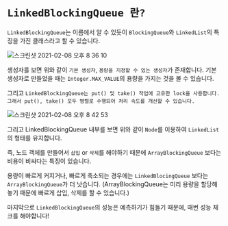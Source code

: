 # `LinkedBlockingQueue 란?`

`LinkedBlockingQueue`는 이름에서 알 수 있듯이 `BlockingQueue`와 `LinkedList`의 특징을 가진 클래스라고 할 수 있습니다. 

![스크린샷 2021-02-08 오후 8 36 10](https://user-images.githubusercontent.com/45676906/107214450-481fc600-6a4d-11eb-805e-df3e31f3f7f6.png)

생성자를 보면 위와 같이 `기본 생성자`, `용량을 지정할 수 있는 생성자`가 존재합니다. 기본 생성자로 만들었을 때는 `Integer.MAX_VALUE`의 용량을 가지는 것을 볼 수 있습니다. 

그리고 `LinkedBlockingQueue는 put() 및 take() 작업에 고유한 lock을 사용합니다. 그래서 put(), take() 모두 병렬로 수행되어 처리 속도를 개선할 수 있습니다.`

![스크린샷 2021-02-08 오후 8 42 53](https://user-images.githubusercontent.com/45676906/107215112-3854b180-6a4e-11eb-8c4c-57b1d9f2d0be.png)

그리고 LinkedBlockingQueue 내부를 보면 위와 같이 `Node`를 이용하여 `LinkedList`의 형태를 유지합니다. 

즉, 노드 객체를 만들어서 `삽입` or `삭제`를 해야하기 때문에 `ArrayBlockingQueue` 보다는 비용이 비싸다는 특징이 있습니다. 

용량이 빠르게 커지거나, 빠르게 축소되는 경우에는 `LinkedBlocingQueue` 보다는 `ArrayBlockingQueue`가 더 낫습니다. (ArrayBlockingQueue는 미리 용량을 할당해놓기 때문에 빠르게 삽입, 삭제를 할 수 있습니다.)

마지막으로 `LinkedBlockingQueue`의 성능은 예측하기가 힘들기 때문에, 매번 성능 체크를 해야합니다!

